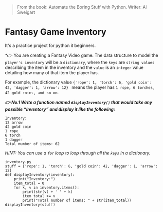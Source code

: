 >From the book: Automate the Boring Stuff with Python. Writer: Al Sweigart 

# Fantasy Game Inventory

It's a practice project for python it beginners.

*👉 You are creating a Fantasy Video game. The data structure to model the `player's inventory` will be a `dictionary`, where the `keys` are `string values` describing the item in the inventory and the `value` is an `integer` value detailing how many of that item the player has. 


For example, the dictionary value `{'rope': 1, 'torch': 6, 'gold coin': 42, 'dagger': 1, 'arrow': 12} ` means the player has `1 rope, 6 torches, 42 gold coins, and so on`.

***👉 No.1 Write a function named `displayInventory()` that would take any possible “inventory” and display it like the following:***
```
Inventory:
12 arrow
42 gold coin
1 rope
6 torch
1 dagger
Total number of items: 62
```

*HINT: You can use a `for` loop to loop through all the `keys` in a dictionary.*
```
inventory.py
stuff = {'rope': 1, 'torch': 6, 'gold coin': 42, 'dagger': 1, 'arrow': 12}
def displayInventory(inventory):
    print("Inventory:")
    item_total = 0
    for k, v in inventory.items():
        print(str(v) + ' ' + k)
        item_total += v 
        print("Total number of items: " + str(item_total))
displayInventory(stuff)
```
